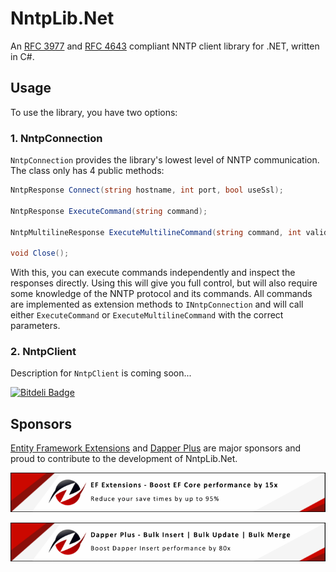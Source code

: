 # NntpLib.Net
An [RFC 3977](http://tools.ietf.org/pdf/rfc3977.pdf) and [RFC 4643](http://tools.ietf.org/pdf/rfc4643.pdf) compliant NNTP client library for .NET, written in C#.

## Usage

To use the library, you have two options:

### 1. NntpConnection

`NntpConnection` provides the library's lowest level of NNTP communication. The class only has 4 public methods:

```csharp
NntpResponse Connect(string hostname, int port, bool useSsl);

NntpResponse ExecuteCommand(string command);

NntpMultilineResponse ExecuteMultilineCommand(string command, int validCode);

void Close();
```

With this, you can execute commands independently and inspect the responses directly. Using this will give you full control, but will also require some knowledge of the NNTP protocol and its commands. All commands are implemented as extension methods to `INntpConnection` and will call either `ExecuteCommand` or `ExecuteMultilineCommand` with the correct parameters.

### 2. NntpClient

Description for `NntpClient` is coming soon...


[![Bitdeli Badge](https://d2weczhvl823v0.cloudfront.net/khellang/nntplib.net/trend.png)](https://bitdeli.com/free "Bitdeli Badge")


## Sponsors

[Entity Framework Extensions](https://entityframework-extensions.net/?utm_source=khellang&utm_medium=NntpLib.Net) and [Dapper Plus](https://dapper-plus.net/?utm_source=khellang&utm_medium=NntpLib.Net) are major sponsors and proud to contribute to the development of NntpLib.Net.

[![Entity Framework Extensions](https://raw.githubusercontent.com/khellang/khellang/refs/heads/master/.github/entity-framework-extensions-sponsor.png)](https://entityframework-extensions.net/bulk-insert?utm_source=khellang&utm_medium=NntpLib.Net)

[![Dapper Plus](https://raw.githubusercontent.com/khellang/khellang/refs/heads/master/.github/dapper-plus-sponsor.png)](https://dapper-plus.net/bulk-insert?utm_source=khellang&utm_medium=NntpLib.Net)
